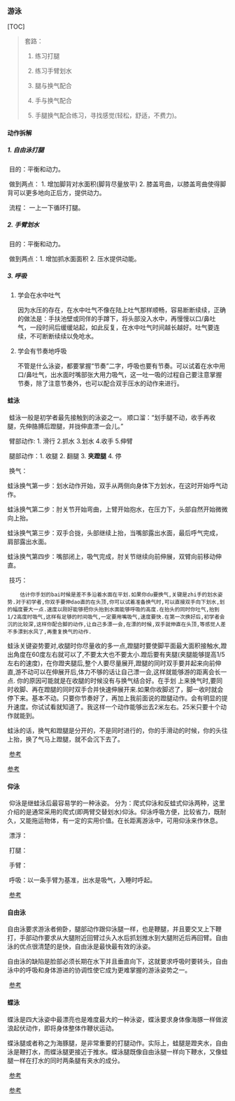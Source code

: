 ### 游泳

[TOC]

> 套路： 
>
> 1. 练习打腿 
>
> 2. 练习手臂划水 
> 3. 腿与换气配合 
> 4. 手与换气配合 
> 5. 手腿换气配合练习，寻找感觉(轻松，舒适，不费力)。  

#### 动作拆解

##### 1. 自由泳打腿

​	目的：平衡和动力。

​	做到两点： 1. 增加脚背对水面积(脚背尽量放平) 2. 膝盖弯曲，以膝盖弯曲使得脚背可以更多地向正后方，提供动力。

​	流程： 一上一下循环打腿。 

##### 2. 手臂划水

​	目的：平衡和动力。

​	做到两点：1. 增加抓水面面积 2. 压水提供动能。

##### 3. 呼吸

 1. 学会在水中吐气

    因为水压的存在，在水中吐气不像在陆上吐气那样顺畅，容易断断续续，正确的做法是：手扶池壁或同伴的手蹲下，将头部没入水中，再慢慢以口/鼻吐气，一段时间后缓缓站起，如此反复，在水中吐气时间越长越好。吐气要连续，不可断断续续以免呛水。

 2. 学会有节奏地呼吸

    不管是什么泳姿，都要掌握“节奏”二字，呼吸也要有节奏。可以试着在水中用口/鼻吐气，出水面时嘴部张大用力吸气，这一吐一吸的过程自己要注意掌握节奏，除了注意节奏外，也可以配合双手压水的动作来进行。

#### 蛙泳

​	蛙泳一般是初学者最先接触到的泳姿之一。 顺口溜：“划手腿不动，收手再收腿，先伸胳膊后蹬腿，并拢伸直漂一会儿。”

​	臂部动作:  1. 滑行 2.抓水 3.划水 4.收手 5.伸臂

​	腿部动作：1. 收腿 2. 翻腿 3. **夹蹬腿** 4. 停

​	换气：

​		蛙泳换气第一步：划水动作开始，双手从两侧向身体下方划水，在这时开始呼气动作。

​		蛙泳换气第二步：肘关节开始弯曲，上臂开始抱水，在压力下，头部自然开始微微向上抬。

​		蛙泳换气第三步：双手合拢，头部继续上抬，当嘴部露出水面，最后呼气完成，肩﻿部露出水面。

​		蛙泳换气第四步：嘴部闭上，吸气完成，肘关节继续向前伸展，双臂向前移动伸直。

​	技巧：

 		估计你手划的bai时候是差不多沿着水面在平划.如果你du要换气,关键是zhi手的划水姿势.对于初学者,你双手要伸dao直的在头顶,你可以试着准备换气时,可以直接双手向下划水,划的幅度要大一点.速度以刚好能够把你头抬到水面能够呼吸的高度.在抬头的同时你吐气,抬到1/2高度时吸气,这样有足够的时间吸气,一定要用嘴吸气,速度要快.在第一次换好后,初学者会沉的比较深,这样你配合脚的动作,让自己多漂一会,在漂的时候,双手就伸直在头顶,等感觉人差不多漂到水风了,再重复换气的动作.
蛙泳关键姿势要对,收腿时你尽量收的多一点,蹬腿时要使脚平面最大面积接触水,蹬出角度在60度左右就可以了,不要太大也不要太小.蹬后要有夹腿(夹腿能够提高1/5左右的速度)，在你蹬夹腿后,整个人要尽量展开,蹬腿的同时双手要并起来向前伸直,游不动可以在伸展开后,体力不够的话让自己漂一会,这样就能够游的距离会长一点. 你的原因可能就是在收腿的时候没有与换气结合好。在手划 上来换气时,要同时收脚、再在蹬腿的同时双手合并快速伸展开来.如果你收脚迟了，脚一收时就会停下来。基本不动。只要你节奏好了，再加上我前面说的蹬腿动作。会有明显的提升速度。你试试看就知道了。我这样一个动作能够出去2米左右。25米只要十个动作就能到。

​	蛙泳的话，换气和蹬腿是分开的，不是同时进行的，你的手滑动的时候，你的头往上抬，换了气马上蹬腿，就不会沉下去了。

​	[参考](https://www.sohu.com/a/232637869_791869)

   [ 参考](https://jingyan.baidu.com/article/fdbd427700448fb89e3f48cb.html)

#### 仰泳

​	仰泳是继蛙泳后最容易学的一种泳姿。 分为：爬式仰泳和反蛙式仰泳两种，这里介绍的是通常采用的爬式(即两臂交替划水)仰泳。仰泳呼吸方便，比较省力，既耐久，又能拖运物体，有一定的实用价值。在长距离游泳中，可用仰泳来作休息。

​	漂浮：

​	打腿：

​	手臂：

​	呼吸：以一条手臂为基准，出水是吸气，入睡时呼起。

​	[参考](https://www.sohu.com/a/230319760_495024)

#### 自由泳

​	自由泳要求游泳者俯卧，腿部动作跟仰泳腿一样，也是鞭腿，并且要交叉上下鞭打，手部动作要求从大腿附近回臂过头入水后抓划推水到大腿附近后再回臂。自由泳的优点很清楚的是快，自由泳是最快最有效的泳姿。

​	自由泳的缺陷是脸部必须长期在水下并且垂直向下，这就要求呼吸时要转头，自由泳中的呼吸和身体游进的协调性使它成为更难掌握的游泳姿势之一。

​	[参考](https://jingyan.baidu.com/article/414eccf61703c66b431f0af8.html)

#### 蝶泳

​	蝶泳是四大泳姿中最漂亮也是难度最大的一种泳姿，蝶泳要求身体像海豚一样做波浪起伏动作，即将身体整体作鞭状运动。



蝶泳腿或者称之为海豚腿，是非常重要的打腿动作。实际上，蛙腿是蹬夹水，自由泳是鞭打水，而蝶泳腿更接近于推水。蝶泳腿既像自由泳腿一样向下鞭水，又像蛙腿一样在打水的同时两条腿有夹水的成分。

​	[参考](https://www.sohu.com/a/227986959_100061717)

​	[参考](https://haokan.baidu.com/v?vid=13379003925395603414&pd=bjh&fr=bjhauthor&type=video)